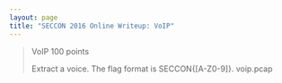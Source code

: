 ```yaml
---
layout: page
title: "SECCON 2016 Online Writeup: VoIP"
---
```


> VoIP
> 100 points
> 
> Extract a voice.
> The flag format is SECCON{[A-Z0-9]}.
> voip.pcap 

